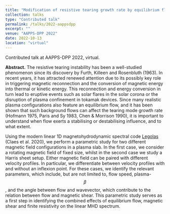 ```yaml
---
title: "Modification of resistive tearing growth rate by equilibrium flow"
collection: talks
type: "Contributed talk"
permalink: /talks/2022-aappsdpp
excerpt: ""
venue: "AAPPS-DPP 2022"
date: 2022-10-13
location: "virtual"
---
```


Contributed talk at AAPPS-DPP 2022, virtual.

__Abstract.__ The resistive tearing instability has been a well-studied phenomenon since its discovery by Furth, Killeen and Rosenbluth (1963). In recent years, it has attracted renewed attention due to its possibly key role in triggering magnetic reconnection and the conversion of magnetic energy into thermal or kinetic energy. This reconnection and energy conversion in turn lead to eruptive events such as solar flares in the solar corona or the disruption of plasma confinement in tokamak devices. Since many realistic plasma configurations also feature an equilibrium flow, and it has been shown that such background flows can affect the tearing mode growth rate (Hofmann 1975, Paris and Sy 1983, Chen & Morrison 1990), it is important to understand when flow exerts a stabilising or destabilising influence, and to what extent.

Using the modern linear 1D magnetohydrodynamic spectral code [Legolas](https://legolas.science) (Claes et al. 2020), we perform a parametric study for two different magnetic field configurations in a plasma slab. In the first case, we consider a rotating magnetic field of fixed size, whilst in the second case we study a Harris sheet setup. Either magnetic field can be paired with different velocity profiles. In particular, we differentiate between velocity profiles with and without an inflexion point. For these cases, we identify the relevant parameters, which include, but are not limited to, flow speed, plasma-$$\beta$$, and the angle between flow and wavevector, which contribute to the relation between flow and magnetic shear. This parametric study serves as a first step in identifying the combined effects of equilibrium flow, magnetic shear and finite resistivity on the linear MHD spectrum.

